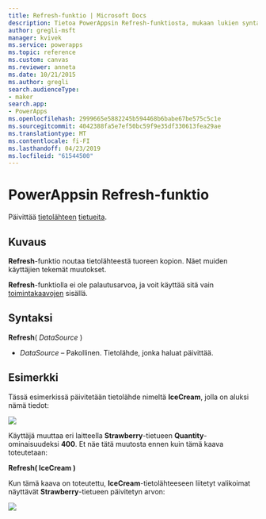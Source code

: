 ```yaml
---
title: Refresh-funktio | Microsoft Docs
description: Tietoa PowerAppsin Refresh-funktiosta, mukaan lukien syntaksi ja esimerkkejä
author: gregli-msft
manager: kvivek
ms.service: powerapps
ms.topic: reference
ms.custom: canvas
ms.reviewer: anneta
ms.date: 10/21/2015
ms.author: gregli
search.audienceType:
- maker
search.app:
- PowerApps
ms.openlocfilehash: 2999665e5882245b594468b6babe67be575c5c1e
ms.sourcegitcommit: 4042388fa5e7ef50bc59f9e35df330613fea29ae
ms.translationtype: MT
ms.contentlocale: fi-FI
ms.lasthandoff: 04/23/2019
ms.locfileid: "61544500"
---
```

# <a name="refresh-function-in-powerapps"></a>PowerAppsin Refresh-funktio
Päivittää [tietolähteen](../working-with-data-sources.md) [tietueita](../working-with-tables.md#records).

## <a name="description"></a>Kuvaus
**Refresh**-funktio noutaa tietolähteestä tuoreen kopion.  Näet muiden käyttäjien tekemät muutokset.

**Refresh**-funktiolla ei ole palautusarvoa, ja voit käyttää sitä vain [toimintakaavojen](../working-with-formulas-in-depth.md) sisällä.

## <a name="syntax"></a>Syntaksi
**Refresh**( *DataSource* )

* *DataSource* – Pakollinen. Tietolähde, jonka haluat päivittää.

## <a name="example"></a>Esimerkki
Tässä esimerkissä päivitetään tietolähde nimeltä **IceCream**, jolla on aluksi nämä tiedot:

![](media/function-refresh/icecream.png)

Käyttäjä muuttaa eri laitteella **Strawberry**-tietueen **Quantity**-ominaisuudeksi **400**.  Et näe tätä muutosta ennen kuin tämä kaava toteutetaan:

**Refresh( IceCream )**

Kun tämä kaava on toteutettu, **IceCream**-tietolähteeseen liitetyt valikoimat näyttävät **Strawberry**-tietueen päivitetyn arvon:

![](media/function-refresh/icecream-after.png)

